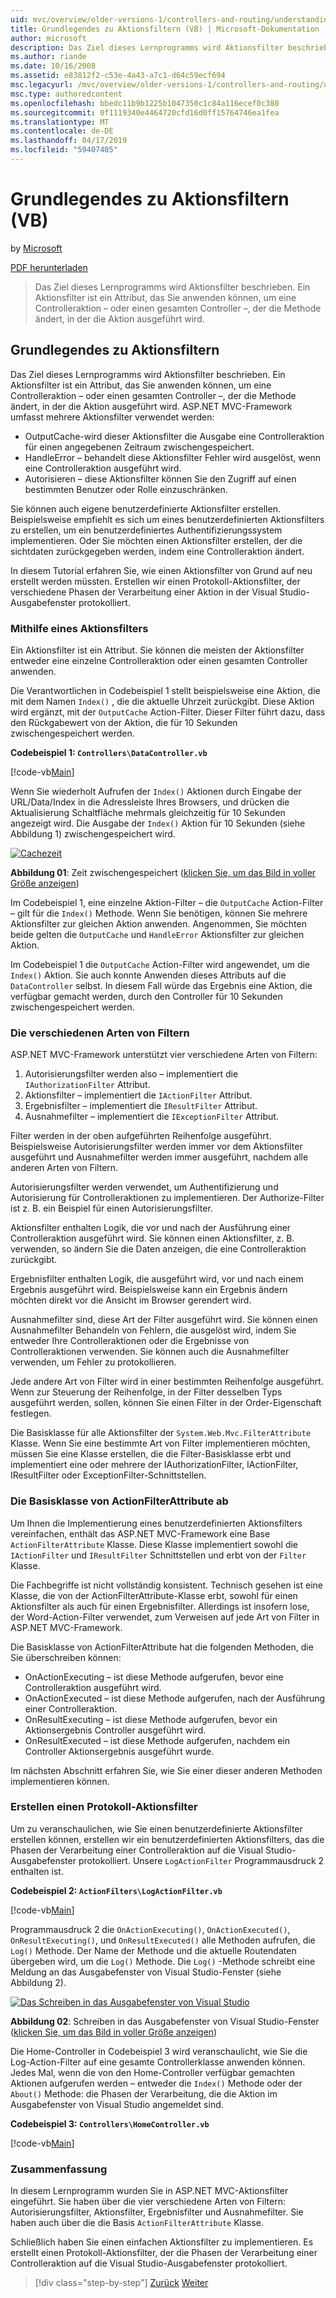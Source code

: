 ```yaml
---
uid: mvc/overview/older-versions-1/controllers-and-routing/understanding-action-filters-vb
title: Grundlegendes zu Aktionsfiltern (VB) | Microsoft-Dokumentation
author: microsoft
description: Das Ziel dieses Lernprogramms wird Aktionsfilter beschrieben. Ein Aktionsfilter ist ein Attribut, das Sie auf eine Controlleraktion – oder einen gesamten Controller anwenden können...
ms.author: riande
ms.date: 10/16/2008
ms.assetid: e83812f2-c53e-4a43-a7c1-d64c59ecf694
msc.legacyurl: /mvc/overview/older-versions-1/controllers-and-routing/understanding-action-filters-vb
msc.type: authoredcontent
ms.openlocfilehash: bbedc11b9b1225b1047350c1c84a116ecef0c380
ms.sourcegitcommit: 0f1119340e4464720cfd16d0ff15764746ea1fea
ms.translationtype: MT
ms.contentlocale: de-DE
ms.lasthandoff: 04/17/2019
ms.locfileid: "59407405"
---
```

# <a name="understanding-action-filters-vb"></a>Grundlegendes zu Aktionsfiltern (VB)

by [Microsoft](https://github.com/microsoft)

[PDF herunterladen](http://download.microsoft.com/download/e/f/3/ef3f2ff6-7424-48f7-bdaa-180ef64c3490/ASPNET_MVC_Tutorial_14_VB.pdf)

> Das Ziel dieses Lernprogramms wird Aktionsfilter beschrieben. Ein Aktionsfilter ist ein Attribut, das Sie anwenden können, um eine Controlleraktion – oder einen gesamten Controller –, der die Methode ändert, in der die Aktion ausgeführt wird.


## <a name="understanding-action-filters"></a>Grundlegendes zu Aktionsfiltern

Das Ziel dieses Lernprogramms wird Aktionsfilter beschrieben. Ein Aktionsfilter ist ein Attribut, das Sie anwenden können, um eine Controlleraktion – oder einen gesamten Controller –, der die Methode ändert, in der die Aktion ausgeführt wird. ASP.NET MVC-Framework umfasst mehrere Aktionsfilter verwendet werden:

- OutputCache-wird dieser Aktionsfilter die Ausgabe eine Controlleraktion für einen angegebenen Zeitraum zwischengespeichert.
- HandleError – behandelt diese Aktionsfilter Fehler wird ausgelöst, wenn eine Controlleraktion ausgeführt wird.
- Autorisieren – diese Aktionsfilter können Sie den Zugriff auf einen bestimmten Benutzer oder Rolle einzuschränken.

Sie können auch eigene benutzerdefinierte Aktionsfilter erstellen. Beispielsweise empfiehlt es sich um eines benutzerdefinierten Aktionsfilters zu erstellen, um ein benutzerdefiniertes Authentifizierungssystem implementieren. Oder Sie möchten einen Aktionsfilter erstellen, der die sichtdaten zurückgegeben werden, indem eine Controlleraktion ändert.

In diesem Tutorial erfahren Sie, wie einen Aktionsfilter von Grund auf neu erstellt werden müssten. Erstellen wir einen Protokoll-Aktionsfilter, der verschiedene Phasen der Verarbeitung einer Aktion in der Visual Studio-Ausgabefenster protokolliert.

### <a name="using-an-action-filter"></a>Mithilfe eines Aktionsfilters

Ein Aktionsfilter ist ein Attribut. Sie können die meisten der Aktionsfilter entweder eine einzelne Controlleraktion oder einen gesamten Controller anwenden.

Die Verantwortlichen in Codebeispiel 1 stellt beispielsweise eine Aktion, die mit dem Namen `Index()` , die die aktuelle Uhrzeit zurückgibt. Diese Aktion wird ergänzt, mit der `OutputCache` Action-Filter. Dieser Filter führt dazu, dass den Rückgabewert von der Aktion, die für 10 Sekunden zwischengespeichert werden.

**Codebeispiel 1: `Controllers\DataController.vb`**

[!code-vb[Main](understanding-action-filters-vb/samples/sample1.vb)]

Wenn Sie wiederholt Aufrufen der `Index()` Aktionen durch Eingabe der URL/Data/Index in die Adressleiste Ihres Browsers, und drücken die Aktualisierung Schaltfläche mehrmals gleichzeitig für 10 Sekunden angezeigt wird. Die Ausgabe der `Index()` Aktion für 10 Sekunden (siehe Abbildung 1) zwischengespeichert wird.


[![Cachezeit](understanding-action-filters-vb/_static/image2.png)](understanding-action-filters-vb/_static/image1.png)

**Abbildung 01**: Zeit zwischengespeichert ([klicken Sie, um das Bild in voller Größe anzeigen](understanding-action-filters-vb/_static/image3.png))


Im Codebeispiel 1, eine einzelne Aktion-Filter – die `OutputCache` Action-Filter – gilt für die `Index()` Methode. Wenn Sie benötigen, können Sie mehrere Aktionsfilter zur gleichen Aktion anwenden. Angenommen, Sie möchten beide gelten die `OutputCache` und `HandleError` Aktionsfilter zur gleichen Aktion.

Im Codebeispiel 1 die `OutputCache` Action-Filter wird angewendet, um die `Index()` Aktion. Sie auch konnte Anwenden dieses Attributs auf die `DataController` selbst. In diesem Fall würde das Ergebnis eine Aktion, die verfügbar gemacht werden, durch den Controller für 10 Sekunden zwischengespeichert werden.

### <a name="the-different-types-of-filters"></a>Die verschiedenen Arten von Filtern

ASP.NET MVC-Framework unterstützt vier verschiedene Arten von Filtern:

1. Autorisierungsfilter werden also – implementiert die `IAuthorizationFilter` Attribut.
2. Aktionsfilter – implementiert die `IActionFilter` Attribut.
3. Ergebnisfilter – implementiert die `IResultFilter` Attribut.
4. Ausnahmefilter – implementiert die `IExceptionFilter` Attribut.

Filter werden in der oben aufgeführten Reihenfolge ausgeführt. Beispielsweise Autorisierungsfilter werden immer vor dem Aktionsfilter ausgeführt und Ausnahmefilter werden immer ausgeführt, nachdem alle anderen Arten von Filtern.

Autorisierungsfilter werden verwendet, um Authentifizierung und Autorisierung für Controlleraktionen zu implementieren. Der Authorize-Filter ist z. B. ein Beispiel für einen Autorisierungsfilter.

Aktionsfilter enthalten Logik, die vor und nach der Ausführung einer Controlleraktion ausgeführt wird. Sie können einen Aktionsfilter, z. B. verwenden, so ändern Sie die Daten anzeigen, die eine Controlleraktion zurückgibt.

Ergebnisfilter enthalten Logik, die ausgeführt wird, vor und nach einem Ergebnis ausgeführt wird. Beispielsweise kann ein Ergebnis ändern möchten direkt vor die Ansicht im Browser gerendert wird.

Ausnahmefilter sind, diese Art der Filter ausgeführt wird. Sie können einen Ausnahmefilter Behandeln von Fehlern, die ausgelöst wird, indem Sie entweder Ihre Controlleraktionen oder die Ergebnisse von Controlleraktionen verwenden. Sie können auch die Ausnahmefilter verwenden, um Fehler zu protokollieren.

Jede andere Art von Filter wird in einer bestimmten Reihenfolge ausgeführt. Wenn zur Steuerung der Reihenfolge, in der Filter desselben Typs ausgeführt werden, sollen, können Sie einen Filter in der Order-Eigenschaft festlegen.

Die Basisklasse für alle Aktionsfilter der `System.Web.Mvc.FilterAttribute` Klasse. Wenn Sie eine bestimmte Art von Filter implementieren möchten, müssen Sie eine Klasse erstellen, die die Filter-Basisklasse erbt und implementiert eine oder mehrere der IAuthorizationFilter, IActionFilter, IResultFilter oder ExceptionFilter-Schnittstellen.

### <a name="the-base-actionfilterattribute-class"></a>Die Basisklasse von ActionFilterAttribute ab

Um Ihnen die Implementierung eines benutzerdefinierten Aktionsfilters vereinfachen, enthält das ASP.NET MVC-Framework eine Base `ActionFilterAttribute` Klasse. Diese Klasse implementiert sowohl die `IActionFilter` und `IResultFilter` Schnittstellen und erbt von der `Filter` Klasse.

Die Fachbegriffe ist nicht vollständig konsistent. Technisch gesehen ist eine Klasse, die von der ActionFilterAttribute-Klasse erbt, sowohl für einen Aktionsfilter als auch für einen Ergebnisfilter. Allerdings ist insofern lose, der Word-Action-Filter verwendet, zum Verweisen auf jede Art von Filter in ASP.NET MVC-Framework.

Die Basisklasse von ActionFilterAttribute hat die folgenden Methoden, die Sie überschreiben können:

- OnActionExecuting – ist diese Methode aufgerufen, bevor eine Controlleraktion ausgeführt wird.
- OnActionExecuted – ist diese Methode aufgerufen, nach der Ausführung einer Controlleraktion.
- OnResultExecuting – ist diese Methode aufgerufen, bevor ein Aktionsergebnis Controller ausgeführt wird.
- OnResultExecuted – ist diese Methode aufgerufen, nachdem ein Controller Aktionsergebnis ausgeführt wurde.

Im nächsten Abschnitt erfahren Sie, wie Sie einer dieser anderen Methoden implementieren können.

### <a name="creating-a-log-action-filter"></a>Erstellen einen Protokoll-Aktionsfilter

Um zu veranschaulichen, wie Sie einen benutzerdefinierte Aktionsfilter erstellen können, erstellen wir ein benutzerdefinierten Aktionsfilters, das die Phasen der Verarbeitung einer Controlleraktion auf die Visual Studio-Ausgabefenster protokolliert. Unsere `LogActionFilter` Programmausdruck 2 enthalten ist.

**Codebeispiel 2: `ActionFilters\LogActionFilter.vb`**

[!code-vb[Main](understanding-action-filters-vb/samples/sample2.vb)]

Programmausdruck 2 die `OnActionExecuting()`, `OnActionExecuted()`, `OnResultExecuting()`, und `OnResultExecuted()` alle Methoden aufrufen, die `Log()` Methode. Der Name der Methode und die aktuelle Routendaten übergeben wird, um die `Log()` Methode. Die `Log()` -Methode schreibt eine Meldung an das Ausgabefenster von Visual Studio-Fenster (siehe Abbildung 2).


[![Das Schreiben in das Ausgabefenster von Visual Studio](understanding-action-filters-vb/_static/image5.png)](understanding-action-filters-vb/_static/image4.png)

**Abbildung 02**: Schreiben in das Ausgabefenster von Visual Studio-Fenster ([klicken Sie, um das Bild in voller Größe anzeigen](understanding-action-filters-vb/_static/image6.png))


Die Home-Controller in Codebeispiel 3 wird veranschaulicht, wie Sie die Log-Action-Filter auf eine gesamte Controllerklasse anwenden können. Jedes Mal, wenn die von den Home-Controller verfügbar gemachten Aktionen aufgerufen werden – entweder die `Index()` Methode oder der `About()` Methode: die Phasen der Verarbeitung, die die Aktion im Ausgabefenster von Visual Studio angemeldet sind.

**Codebeispiel 3: `Controllers\HomeController.vb`**

[!code-vb[Main](understanding-action-filters-vb/samples/sample3.vb)]

### <a name="summary"></a>Zusammenfassung

In diesem Lernprogramm wurden Sie in ASP.NET MVC-Aktionsfilter eingeführt. Sie haben über die vier verschiedene Arten von Filtern: Autorisierungsfilter, Aktionsfilter, Ergebnisfilter und Ausnahmefilter. Sie haben auch über die die Basis `ActionFilterAttribute` Klasse.

Schließlich haben Sie einen einfachen Aktionsfilter zu implementieren. Es erstellt einen Protokoll-Aktionsfilter, der die Phasen der Verarbeitung einer Controlleraktion auf die Visual Studio-Ausgabefenster protokolliert.

> [!div class="step-by-step"]
> [Zurück](asp-net-mvc-routing-overview-vb.md)
> [Weiter](improving-performance-with-output-caching-vb.md)
